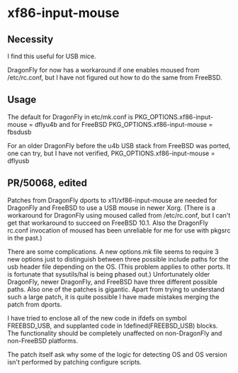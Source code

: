 xf86-input-mouse
===============

Necessity
---------

I find this useful for USB mice.

DragonFly for now has a workaround if one enables moused
from /etc/rc.conf, but I have not figured out how to do the
same from FreeBSD.

Usage
-----

The default for DragonFly in etc/mk.conf is
    PKG_OPTIONS.xf86-input-mouse = dflyu4b
and for FreeBSD 
    PKG_OPTIONS.xf86-input-mouse = fbsdusb

For an older DragonFly before the u4b USB stack from FreeBSD
was ported, one can try, but I have not verified,
    PKG_OPTIONS.xf86-input-mouse = dflyusb

PR/50068, edited
----------------

Patches from DragonFly dports to x11/xf86-input-mouse are needed
for DragonFly and FreeBSD to use a USB mouse in newer Xorg.
(There is a workaround for DragonFly using moused called
from /etc/rc.conf, but I can't get that workaround to succeed
on FreeBSD 10.1.  Also the DragonFly rc.conf invocation of moused
has been unreliable for me for use with pkgsrc in the past.)

There are some complications.  A new options.mk file seems
to require 3 new options just to distinguish between three possible
include paths for the usb header file depending on the OS.
(This problem applies to other ports.  It is fortunate
that sysutils/hal is being phased out.)  Unfortunately older DragonFly,
newer DragonFly, and FreeBSD have three different possible paths.
Also one of the patches is gigantic.  Apart from trying to understand such
a large patch, it is quite possible I have made mistakes merging the
patch from dports.

I have tried to enclose all of the new code in ifdefs on symbol
    FREEBSD_USB, and supplanted code in !defined(FREEBSD_USB) blocks.
The functionality should be completely unaffected on non-DragonFly
and non-FreeBSD platforms.

The patch itself ask why some of the logic for detecting OS
and OS version isn't performed by patching configure scripts.
